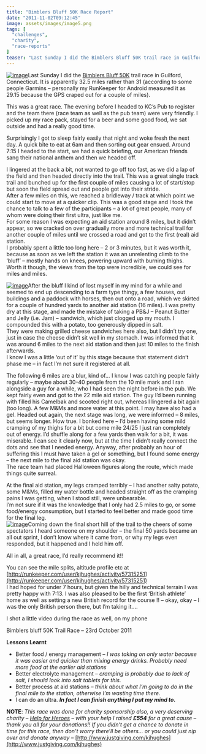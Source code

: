 ```yaml
---
title: "Bimblers Bluff 50K Race Report"
date: "2011-11-02T09:12:45"
image: assets/images/image5.png
tags: [
  "challenges",
  "charity",
  "race-reports"
]
teaser: "Last Sunday I did the Bimblers Bluff 50K trail race in Guilford, Connecticut. It is apparently 32.5 miles rather than 31 (according to some people Garmins &#8211; personally my RunKeeper for Android measured it as 29.15 because the GPS craped out for a couple of miles). This was a great race. The evening before I [&hellip;]\n"
---
```

[![image](https://kennetrunner.com/wp-content/uploads/2011/11/image_thumb.png "image")](https://kennetrunner.com/wp-content/uploads/2011/11/image.png)Last Sunday I did the [Bimblers Bluff 50K](http://mrbimble.com/WordPress/bluff/) trail race in Guilford, Connecticut. It is apparently 32.5 miles rather than 31 (according to some people Garmins – personally my RunKeeper for Android measured it as 29.15 because the GPS craped out for a couple of miles).

This was a great race. The evening before I headed to KC’s Pub to register and the team there (race team as well as the pub team) were very friendly. I picked up my race pack, stayed for a beer and some good food, we sat outside and had a really good time.

Surprisingly I got to sleep fairly easily that night and woke fresh the next day. A quick bite to eat at 6am and then sorting out gear ensued. Around 7:15 I headed to the start, we had a quick briefing, our American friends sang their national anthem and then we headed off.

I lingered at the back a bit, not wanted to go off too fast, as we did a lap of the field and then headed directly into the trail. This was a great single track trail and bunched up for the first couple of miles causing a lot of start/stop but soon the field spread out and people got into their stride.  
After a few miles on this, we reached a bridleway / track at which point we could start to move at a quicker clip. This was a good stage and I took the chance to talk to a few of the participants – a lot of great people, many of whom were doing their first ultra, just like me.  
For some reason I was expecting an aid station around 8 miles, but it didn’t appear, so we cracked on over gradually more and more technical trail for another couple of miles until we crossed a road and got to the first (real) aid station.  
I probably spent a little too long here – 2 or 3 minutes, but it was worth it, because as soon as we left the station it was an unrelenting climb to the ‘bluff’ – mostly hands on knees, powering upward with burning thighs. Worth it though, the views from the top were incredible, we could see for miles and miles.

[![image](https://kennetrunner.com/wp-content/uploads/2011/11/image_thumb1.png "image")](https://kennetrunner.com/wp-content/uploads/2011/11/image1.png)After the bluff I kind of lost myself in my mind for a while and seemed to end up descending to a farm type thingy, a few houses, out buildings and a paddock with horses, then out onto a road, which we skirted for a couple of hundred yards to another aid station (16 miles). I was pretty dry at this stage, and made the mistake of taking a PB&J – Peanut Butter and Jelly (i.e. Jam) – sandwich, which just clogged up my mouth. I compounded this with a potato, too generously dipped in salt.  
They were making grilled cheese sandwiches here also, but I didn’t try one, just in case the cheese didn’t sit well in my stomach. I was informed that it was around 6 miles to the next aid station and then just 10 miles to the finish afterwards.  
I know I was a little ‘out of it’ by this stage because that statement didn’t phase me – in fact I’m not sure it registered at all.

The following 6 miles are a blur, kind of… I know I was catching people fairly regularly – maybe about 30-40 people from the 10 mile mark and I ran alongside a guy for a while, who I had seen the night before in the pub. We kept fairly even and got to the 22 mile aid station. The guy I’d been running with filled his Camelbak and scooted right out, whereas I lingered a bit again (too long). A few M&Ms and more water at this point. I may have also had a gel. Headed out again, the next stage was long, we were informed – 8 miles, but seems longer. How true. I bonked here – I’d been having some mild cramping of my thighs for a bit but come mile 24/25 I just ran completely out of energy. I’d shuffle along for a few yards then walk for a bit, it was miserable. I can see it clearly now, but at the time I didn’t really connect the dots and see that I needed energy. Anyway, after probably an hour of suffering this I must have taken a gel or something, but I found some energy – the next mile to the final aid station was okay.  
The race team had placed Halloween figures along the route, which made things quite surreal.

At the final aid station, my legs cramped terribly – I had another salty potato, some M&Ms, filled my water bottle and headed straight off as the cramping pains I was getting, when I stood still, were unbearable.  
I’m not sure if it was the knowledge that I only had 2.5 miles to go, or some food/energy consumption, but I started to feel better and made good time for the final leg.  
[![image](https://kennetrunner.com/wp-content/uploads/2011/11/image_thumb2.png "image")](https://kennetrunner.com/wp-content/uploads/2011/11/image2.png)Coming down the final short hill of the trail to the cheers of some spectators I heard someone on my shoulder – the final 50 yards became an all out sprint, I don’t know where it came from, or why my legs even responded, but it happened and I held him off.

All in all, a great race, I’d really recommend it!!

You can see the mile splits, altitude profile etc at [http://runkeeper.com/user/kjhughes/activity/57315251](http://runkeeper.com/user/kjhughes/activity/57315251)  
I had hoped for under 7 hours, but given the hilly and technical terrain I was pretty happy with 7:13. I was also pleased to be the first ‘British athlete’ home as well as setting a new British record for the course !! – okay, okay – I was the only British person there, but I’m taking it….

I shot a little video during the race as well, on my phone

Bimblers bluff 50K Trail Race – 23rd October 2011

**Lessons Learnt**

-   Better food / energy management – *I was taking on only water because it was easier and quicker than mixing energy drinks. Probably need more food at the earlier aid stations*
-   Better electrolyte management – *cramping is probably due to lack of salt, I should look into salt tablets for this.*
-   Better process at aid stations – *think about what I’m going to do in the final mile to the station, otherwise I’m wasting time there.*
-   I can do an ultra. ***In fact I can finish anything I put my mind to.***

**NOTE**: *This race was done for charity sponsorship also, a very deserving charity – [Help for Heroes](http://www.helpforheroes.org.uk/) – with your help I raised **£554** for a great cause – thank you all for your donations!! If you didn’t get a chance to donate in time for this race, then don’t worry there’ll be others… or you could just nip over and donate anyway –* [http://www.justgiving.com/kjhughes](http://www.justgiving.com/kjhughes)
